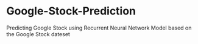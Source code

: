 # Google-Stock-Prediction
Predicting Google Stock using Recurrent Neural Network Model based on the Google Stock dateset
